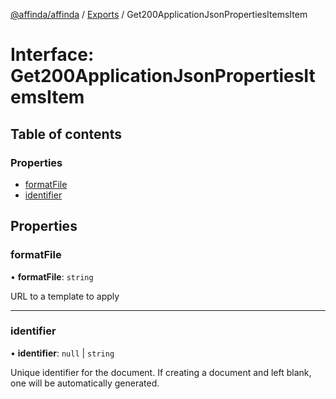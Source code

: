[@affinda/affinda](../README.md) / [Exports](../modules.md) / Get200ApplicationJsonPropertiesItemsItem

# Interface: Get200ApplicationJsonPropertiesItemsItem

## Table of contents

### Properties

- [formatFile](Get200ApplicationJsonPropertiesItemsItem.md#formatfile)
- [identifier](Get200ApplicationJsonPropertiesItemsItem.md#identifier)

## Properties

### formatFile

• **formatFile**: `string`

URL to a template to apply

___

### identifier

• **identifier**: ``null`` \| `string`

Unique identifier for the document. If creating a document and left blank, one will be automatically generated.

